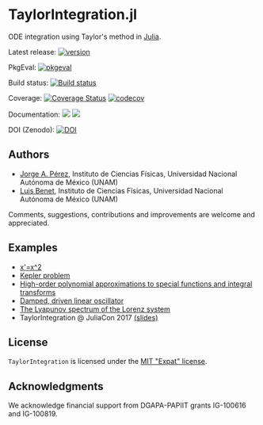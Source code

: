 # TaylorIntegration.jl

ODE integration using Taylor's method in [Julia](http://julialang.org).

Latest release:
[![version](https://juliahub.com/docs/General/TaylorIntegration/stable/version.svg)](https://juliahub.com/ui/Packages/General/TaylorIntegration)

PkgEval:
[![pkgeval](https://juliahub.com/docs/General/TaylorIntegration/stable/pkgeval.svg)](https://juliahub.com/ui/Packages/General/TaylorIntegration)

Build status:
[![Build status](https://github.com/PerezHz/TaylorIntegration.jl/workflows/CI/badge.svg)](https://github.com/PerezHz/TaylorIntegration.jl/actions)

Coverage:
[![Coverage Status](https://coveralls.io/repos/github/PerezHz/TaylorIntegration.jl/badge.svg?branch=main)](https://coveralls.io/github/PerezHz/TaylorIntegration.jl?branch=main) [![codecov](https://codecov.io/gh/PerezHz/TaylorIntegration.jl/branch/main/graph/badge.svg)](https://codecov.io/gh/PerezHz/TaylorIntegration.jl)

Documentation:
[![](https://img.shields.io/badge/docs-latest-blue.svg)](https://PerezHz.github.io/TaylorIntegration.jl/latest) [![](https://img.shields.io/badge/docs-stable-blue.svg)](https://PerezHz.github.io/TaylorIntegration.jl/stable)

DOI (Zenodo):
[![DOI](https://zenodo.org/badge/DOI/10.5281/zenodo.2562352.svg)](https://doi.org/10.5281/zenodo.2562352)

## Authors

- [Jorge A. Pérez](https://github.com/PerezHz),
Instituto de Ciencias Físicas, Universidad Nacional Autónoma de México (UNAM)
- [Luis Benet](http://www.cicc.unam.mx/~benet/),
Instituto de Ciencias Físicas, Universidad Nacional Autónoma de México (UNAM)

Comments, suggestions, contributions and improvements are welcome and appreciated.

## Examples

+ [x'=x^2](http://nbviewer.jupyter.org/github/PerezHz/TaylorIntegration.jl/blob/main/examples/x-dot-equals-x-squared.ipynb)
+ [Kepler problem](http://nbviewer.jupyter.org/github/PerezHz/TaylorIntegration.jl/blob/main/examples/Kepler-problem.ipynb)
+ [High-order polynomial approximations to special functions and integral transforms](http://nbviewer.jupyter.org/github/PerezHz/TaylorIntegration.jl/blob/main/examples/Polynomial-approx-special-functions-integral-transforms.ipynb)
+ [Damped, driven linear oscillator](http://nbviewer.jupyter.org/github/PerezHz/TaylorIntegration.jl/blob/main/examples/Damped-driven-linear-oscillator.ipynb)
+ [The Lyapunov spectrum of the Lorenz system](http://nbviewer.jupyter.org/github/PerezHz/TaylorIntegration.jl/blob/main/examples/Lorenz-Lyapunov-spectrum.ipynb)
+ TaylorIntegration @ JuliaCon 2017 [(slides)](http://nbviewer.jupyter.org/format/slides/github/PerezHz/TaylorIntegration.jl/blob/main/examples/JuliaCon2017/TaylorIntegration_JuliaCon.ipynb)

## License

`TaylorIntegration` is licensed under the [MIT "Expat" license](./LICENSE.md).

## Acknowledgments

We acknowledge financial support from DGAPA-PAPIIT grants IG-100616 and IG-100819.
